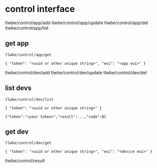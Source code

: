 # control interface

tlwbe/control/app/add
tlwbe/control/app/update
tlwbe/control/app/del
tlwbe/control/app/list

## get app

```tlwbe/control/app/get```

```{ "token": "<uuid or other unique string>", "eui": "<app eui>" }```


tlwbe/control/dev/add
tlwbe/control/dev/update
tlwbe/control/dev/del

## list devs

```tlwbe/control/dev/list```

```{ "token": "<uuid or other unique string>" }```

```{"token":"<your token>","result":...,"code":0}```

## get dev

```tlwbe/control/dev/get```

```{ "token": "<uuid or other unique string>", "eui": "<device eui>" }```

tlwbe/control/result